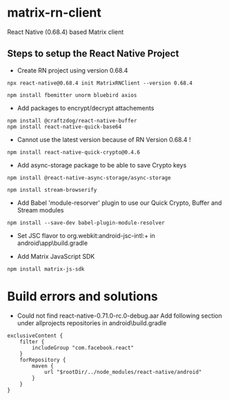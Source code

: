 # matrix-rn-client

React Native (0.68.4) based Matrix client

## Steps to setup the React Native Project

-   Create RN project using version 0.68.4

```
npx react-native@0.68.4 init MatrixRNClient --version 0.68.4
```

```
npm install fbemitter unorm bluebird axios
````

-   Add packages to encrypt/decrypt attachements

```
npm install @craftzdog/react-native-buffer
npm install react-native-quick-base64
````

-   Cannot use the latest version because of RN Version 0.68.4 !
```
npm install react-native-quick-crypto@0.4.6
````

-   Add async-storage package to be able to save Crypto keys
```
npm install @react-native-async-storage/async-storage
```
```
npm install stream-browserify
```

-   Add Babel 'module-resorver' plugin to use our Quick Crypto, Buffer and Stream modules
```
npm install --save-dev babel-plugin-module-resolver
```

-   Set JSC flavor to org.webkit:android-jsc-intl:+ in android\app\build.gradle


-   Add Matrix JavaScript SDK
```
npm install matrix-js-sdk
```

# Build errors and solutions

-   Could not find react-native-0.71.0-rc.0-debug.aar
    Add following section under allprojects repositories in android\build.gradle
```
exclusiveContent {
    filter {
        includeGroup "com.facebook.react"
    }
    forRepository {
        maven {
            url "$rootDir/../node_modules/react-native/android"
        }
    }
}
```

````
